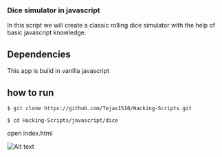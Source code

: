 ### Dice simulator in javascript
In this script we will create a classic rolling dice simulator with the help of basic javascript knowledge. 
## Dependencies
This app is build in vanilla javascript
## how to run
```
$ git clone https://github.com/Tejas1510/Hacking-Scripts.git
```

```
$ cd Hacking-Scripts/javascript/dice
```
open index.html

![Alt text](https://user-images.githubusercontent.com/65030567/104946590-55164000-59e0-11eb-9ef5-ec5409356852.png )
